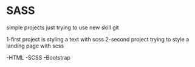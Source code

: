 # SASS
simple projects just trying to use new skill 
git 

1-first project is styling a text with scss
2-second project trying to style a landing page with scss


-HTML
-SCSS
-Bootstrap

